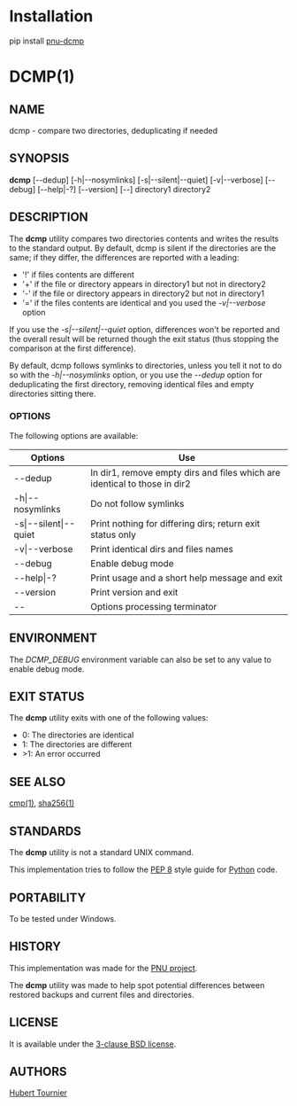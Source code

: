 # Installation
pip install [pnu-dcmp](https://pypi.org/project/pnu-dcmp/)

# DCMP(1)

## NAME
dcmp - compare two directories, deduplicating if needed

## SYNOPSIS
**dcmp**
\[--dedup\]
\[-h|--nosymlinks\]
\[-s|--silent|--quiet\]
\[-v|--verbose\]
\[--debug\]
\[--help|-?\]
\[--version\]
\[--\]
directory1 directory2

## DESCRIPTION
The **dcmp** utility compares two directories contents and writes the results to the standard output.
By default, dcmp is silent if the directories are the same;
if they differ, the differences are reported with a leading:
* '!' if files contents are different
* '+' if the file or directory appears in directory1 but not in directory2
* '-' if the file or directory appears in directory2 but not in directory1
* '=' if the files contents are identical and you used the *-v|--verbose* option

If you use the *-s|--silent|--quiet* option, differences won't be reported and the overall result will be returned though the exit status
(thus stopping the comparison at the first difference).

By default, dcmp follows symlinks to directories, unless you tell it not to do so with the *-h|--nosymlinks* option,
or you use the *--dedup* option for deduplicating the first directory, removing identical files and empty directories sitting there.

### OPTIONS
The following options are available:

Options | Use
------- | ---
--dedup|In dir1, remove empty dirs and files which are identical to those in dir2
-h\|--nosymlinks|Do not follow symlinks
-s\|--silent\|--quiet|Print nothing for differing dirs; return exit status only
-v\|--verbose|Print identical dirs and files names
--debug|Enable debug mode
--help\|-?|Print usage and a short help message and exit
--version|Print version and exit
--|Options processing terminator

## ENVIRONMENT
The *DCMP_DEBUG* environment variable can also be set to any value to enable debug mode.

## EXIT STATUS
The **dcmp** utility exits with one of the following values:
* 0: The directories are identical
* 1: The directories are different
* \>1: An error occurred

## SEE ALSO
[cmp(1)](https://www.freebsd.org/cgi/man.cgi?query=cmp),
[sha256(1)](https://www.freebsd.org/cgi/man.cgi?query=sha256)

## STANDARDS
The **dcmp** utility is not a standard UNIX command.

This implementation tries to follow the [PEP 8](https://www.python.org/dev/peps/pep-0008/) style guide for [Python](https://www.python.org/) code.

## PORTABILITY
To be tested under Windows.

## HISTORY
This implementation was made for the [PNU project](https://github.com/HubTou/PNU).

The **dcmp** utility was made to help spot potential differences between restored backups and current files and directories.

## LICENSE
It is available under the [3-clause BSD license](https://opensource.org/licenses/BSD-3-Clause).

## AUTHORS
[Hubert Tournier](https://github.com/HubTou)
